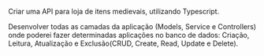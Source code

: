 Criar uma API para loja de itens medievais, utilizando Typescript.

Desenvolver todas as camadas da aplicação (Models, Service e Controllers) onde poderei fazer determinadas aplicações no banco de dados: Criação, Leitura, Atualização e Exclusão(CRUD, Create, Read, Update e Delete).

